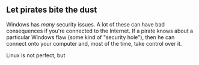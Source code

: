 <?php require("../../entete.php");?> <?php require("../../base.php");?> <?php require("../../fonctions.php");?>

<div id="corps">

<h2>Let pirates bite the dust</h2>

Windows has <i>many</i> security issues. A lot of these can have bad consequences if you're connected to the Internet. If a pirate knows about a particular Windows flaw (some kind of "security hole"), then he can connect onto your computer and, most of the time, take control over it.

Linux is not perfect, but

</div>


